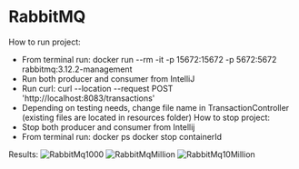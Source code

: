 # RabbitMQ
How to run project:
- From terminal run: docker run --rm -it -p 15672:15672 -p 5672:5672 rabbitmq:3.12.2-management
- Run both producer and consumer from IntelliJ
- Run curl: curl --location --request POST 'http://localhost:8083/transactions'
- Depending on testing needs, change file name in TransactionController (existing files are located in resources folder)
How to stop project:
- Stop both producer and consumer from Intellij
- From terminal run:
  docker ps
  docker stop containerId

Results:
  ![RabbitMq1000](https://github.com/NikolinaTomic/RabbitMQ/assets/44821513/4da5cac5-57f0-47f3-b01d-ded916f640ab)
![RabbitMqMillion](https://github.com/NikolinaTomic/RabbitMQ/assets/44821513/2a4b0e35-51fa-44c6-84a8-709914fdc1ea)
![RabbitMq10Million](https://github.com/NikolinaTomic/RabbitMQ/assets/44821513/489c7407-e431-45d9-90a3-840ca72fdb81)
